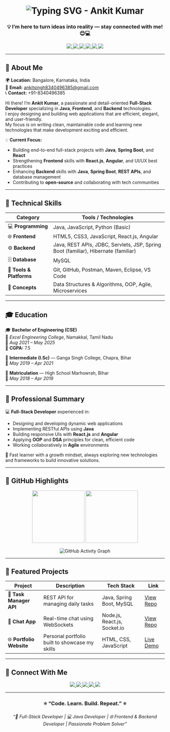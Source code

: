 <!-- 🌟 Beautiful GitHub Profile README by ChatGPT (Customized for Ankit Kumar) -->

<!-- 🖼️ Header with Animated Typing SVG -->
<h1 align="center">
  <img
    src="https://readme-typing-svg.herokuapp.com?font=Fira+Code&weight=600&size=32&duration=3000&pause=700&color=00C2FF&center=true&vCenter=true&width=700&lines=👋+Hi%2C+I'm+Ankit+Kumar!;🚀+Full-Stack+Developer;💻+Java+Developer;🌐+Frontend+Developer;⚙️+Backend+Developer&background=0A192F"
    alt="Typing SVG - Ankit Kumar"
  />
</h1>

<h3 align="center">💡 I’m here to turn ideas into reality — stay connected with me! 😊💻</h3>

<!-- 🌐 Social Buttons -->
<p align="center">
  <a href="mailto:ankitsingh8340496385@gmail.com">
    <img src="https://img.shields.io/badge/Gmail-D14836?style=for-the-badge&logo=gmail&logoColor=white" />
  </a>
  <a href="https://www.linkedin.com/in/ankit-kumar-908409284/" target="_blank">
    <img src="https://img.shields.io/badge/LinkedIn-0077B5?style=for-the-badge&logo=linkedin&logoColor=white" />
  </a>
  <a href="https://github.com/Ankit6156" target="_blank">
    <img src="https://img.shields.io/badge/GitHub-100000?style=for-the-badge&logo=github&logoColor=white" />
  </a>
  <a href="https://www.hackerrank.com/profile/ankitsingh834041" target="_blank">
    <img src="https://img.shields.io/badge/HackerRank-2EC866?style=for-the-badge&logo=HackerRank&logoColor=white" />
  </a>
  <a href="https://ankit6156.github.io/" target="_blank">
    <img src="https://img.shields.io/badge/🌐_Portfolio-1E90FF?style=for-the-badge" />
  </a>
  <a href="https://drive.google.com/file/d/1A4peZ5dyU5K9Y2HUCwM59YRoFSI_mCbL/view?usp=drive_link" target="_blank">
    <img src="https://img.shields.io/badge/📄_Download_Resume-blue?style=for-the-badge" />
  </a>
</p>

---

## 💫 About Me

🌍 **Location:** Bangalore, Karnataka, India  
📧 **Email:** [ankitsingh8340496385@gmail.com](mailto:ankitsingh8340496385@gmail.com)  
📞 **Contact:** +91-8340496385  

Hi there! I’m **Ankit Kumar**, a passionate and detail-oriented **Full-Stack Developer** specializing in **Java**, **Frontend**, and **Backend** technologies.  
I enjoy designing and building web applications that are efficient, elegant, and user-friendly.  
My focus is on writing clean, maintainable code and learning new technologies that make development exciting and efficient.  

💡 **Current Focus:**  
- Building end-to-end full-stack projects with **Java**, **Spring Boot**, and **React**  
- Strengthening **Frontend** skills with **React.js**, **Angular**, and UI/UX best practices
- Enhancing **Backend** skills with **Java**, **Spring Boot**, **REST APIs**, and database management  
- Contributing to **open-source** and collaborating with tech communities  

---

## 🧰 Technical Skills

| Category | Tools / Technologies |
|-----------|----------------------|
| 💻 **Programming** | Java, JavaScript, Python (Basic) |
| 🌐 **Frontend** | HTML5, CSS3, JavaScript, React.js, Angular |
| ⚙️ **Backend** | Java, REST APIs, JDBC, Servlets, JSP, Spring Boot (familiar), Hibernate (familiar) |
| 🗄️ **Database** | MySQL |
| 🧩 **Tools & Platforms** | Git, GitHub, Postman, Maven, Eclipse, VS Code |
| 🧠 **Concepts** | Data Structures & Algorithms, OOP, Agile, Microservices |

---

## 🎓 Education

🎓 **Bachelor of Engineering (CSE)**  
📍 *Excel Engineering College*, Namakkal, Tamil Nadu  
📅 *Aug 2021 – May 2025*  
🎯 **CGPA:** 7.5  

🏫 **Intermediate (I.Sc)** — Ganga Singh College, Chapra, Bihar  
📅 *May 2019 – Apr 2021*  

🏫 **Matriculation** — High School Marhowrah, Bihar  
📅 *May 2018 – Apr 2019*  

---

## 💼 Professional Summary

💻 **Full-Stack Developer** experienced in:
- Designing and developing dynamic web applications  
- Implementing RESTful APIs using **Java**  
- Building responsive UIs with **React.js** and **Angular**  
- Applying **OOP** and **DSA** principles for clean, efficient code  
- Working collaboratively in **Agile** environments  

🚀 Fast learner with a growth mindset, always exploring new technologies and frameworks to build innovative solutions.

---

## 🌟 GitHub Highlights

<p align="center">
  <img src="https://github-readme-stats.vercel.app/api?username=Ankit6156&show_icons=true&theme=tokyonight" height="165" />
  <img src="https://github-readme-streak-stats.herokuapp.com?user=Ankit6156&theme=tokyonight" height="165" />
</p>

<p align="center">
  <img src="https://github-readme-activity-graph.vercel.app/graph?username=Ankit6156&theme=react-dark&hide_border=true&area=true" alt="GitHub Activity Graph" />
</p>

---

## 🚀 Featured Projects

| Project | Description | Tech Stack | Link |
|----------|--------------|-------------|------|
| 🧮 **Task Manager API** | REST API for managing daily tasks | Java, Spring Boot, MySQL | [View Repo](https://github.com/Ankit6156/task-api) |
| 💬 **Chat App** | Real-time chat using WebSockets | Node.js, React.js, Socket.io | [View Repo](https://github.com/Ankit6156/chat-app) |
| 🌐 **Portfolio Website** | Personal portfolio built to showcase my skills | HTML, CSS, JavaScript | [Live Demo](https://ankit6156.github.io) |

---

## 🔗 Connect With Me

<p align="center">
  <a href="https://www.linkedin.com/in/ankit-kumar-908409284/" target="_blank">
    <img src="https://img.shields.io/badge/LinkedIn-0077B5?style=for-the-badge&logo=linkedin&logoColor=white" />
  </a>
  <a href="mailto:ankitsingh8340496385@gmail.com" target="_blank">
    <img src="https://img.shields.io/badge/Gmail-D14836?style=for-the-badge&logo=gmail&logoColor=white" />
  </a>
  <a href="https://github.com/Ankit6156" target="_blank">
    <img src="https://img.shields.io/badge/GitHub-100000?style=for-the-badge&logo=github&logoColor=white" />
  </a>
  <a href="https://ankit6156.github.io/" target="_blank">
    <img src="https://img.shields.io/badge/🌐_Portfolio-1E90FF?style=for-the-badge" />
  </a>
  <a href="https://drive.google.com/file/d/1A4peZ5dyU5K9Y2HUCwM59YRoFSI_mCbL/view?usp=drive_link" target="_blank">
    <img src="https://img.shields.io/badge/📄_View_Resume-blue?style=for-the-badge" />
  </a>
</p>

---

<h3 align="center">⭐ “Code. Learn. Build. Repeat.” ⭐</h3>
<p align="center">
  <i>“🚀 Full-Stack Developer | 💻 Java Developer | 🌐 Frontend & Backend Developer | Passionate Problem Solver”</i>
</p>
